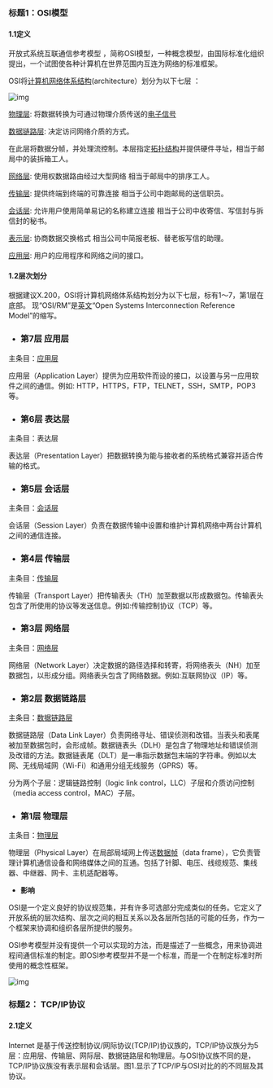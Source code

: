 ### **标题1：OSI模型**

#### 1.1定义

开放式系统互联通信参考模型 ，简称OSI模型，一种概念模型，由国际标准化组织提出，一个试图使各种计算机在世界范围内互连为网络的标准框架。

 OSI将[计算机网络体系结构](https://baike.baidu.com/item/计算机网络体系结构)(architecture）划分为以下七层 ：

 ![img](https://bkimg.cdn.bcebos.com/pic/77c6a7efce1b9d16a9ef96c9f2deb48f8c546469?x-bce-process=image/watermark,g_7,image_d2F0ZXIvYmFpa2U4MA==,xp_5,yp_5) 

 [物理层](https://baike.baidu.com/item/物理层): 将数据转换为可通过物理介质传送的[电子信号](https://baike.baidu.com/item/电子信号) 

 [数据链路层](https://baike.baidu.com/item/数据链路层): 决定访问网络介质的方式。 

 在此层将数据分帧，并处理流控制。本层指定[拓扑结构](https://baike.baidu.com/item/拓扑结构)并提供硬件寻址，相当于邮局中的装拆箱工人。 

 [网络层](https://baike.baidu.com/item/网络层/4329439): 使用权数据路由经过大型网络 相当于邮局中的排序工人。 

 [传输层](https://baike.baidu.com/item/传输层): 提供终端到终端的可靠连接 相当于公司中跑邮局的送信职员。 

 [会话层](https://baike.baidu.com/item/会话层): 允许用户使用简单易记的名称建立连接 相当于公司中收寄信、写信封与拆信封的秘书。

 [表示层](https://baike.baidu.com/item/表示层): 协商数据交换格式 相当公司中简报老板、替老板写信的助理。  

 [应用层](https://baike.baidu.com/item/应用层/4329788): 用户的应用程序和网络之间的接口。 

#### 1.2层次划分

根据建议X.200，OSI将计算机网络体系结构划分为以下七层，标有1～7，第1层在底部。 现“OSI/RM”是[英文](https://baike.baidu.com/item/英文)“Open Systems Interconnection Reference Model”的缩写。

- ### 第7层 应用层

主条目：[应用层](https://baike.baidu.com/item/应用层)

应用层（Application Layer）提供为应用软件而设的接口，以设置与另一应用软件之间的通信。例如: HTTP，HTTPS，FTP，TELNET，SSH，SMTP，POP3等。

- ### 第6层 表达层

主条目：表达层

表达层（Presentation Layer）把数据转换为能与接收者的系统格式兼容并适合传输的格式。

- ### 第5层 会话层

主条目：[会话层](https://baike.baidu.com/item/会话层)

会话层（Session Layer）负责在数据传输中设置和维护计算机网络中两台计算机之间的通信连接。

- ### 第4层 传输层

主条目：[传输层](https://baike.baidu.com/item/传输层)

传输层（Transport Layer）把传输表头（TH）加至数据以形成数据包。传输表头包含了所使用的协议等发送信息。例如:传输控制协议（TCP）等。

- ### 第3层 网络层

主条目：[网络层](https://baike.baidu.com/item/网络层)

网络层（Network Layer）决定数据的路径选择和转寄，将网络表头（NH）加至数据包，以形成分组。网络表头包含了网络数据。例如:互联网协议（IP）等。

- ### 第2层 数据链路层

主条目：[数据链路层](https://baike.baidu.com/item/数据链路层)

数据链路层（Data Link Layer）负责网络寻址、错误侦测和改错。当表头和表尾被加至数据包时，会形成帧。数据链表头（DLH）是包含了物理地址和错误侦测及改错的方法。数据链表尾（DLT）是一串指示数据包末端的字符串。例如以太网、无线局域网（Wi-Fi）和通用分组无线服务（GPRS）等。

分为两个子层：逻辑链路控制（logic link control，LLC）子层和介质访问控制（media access control，MAC）子层。

- ### 第1层 物理层

主条目：[物理层](https://baike.baidu.com/item/物理层)

物理层（Physical Layer）在局部局域网上传送[数据帧](https://baike.baidu.com/item/数据帧)（data frame），它负责管理计算机通信设备和网络媒体之间的互通。包括了针脚、电压、线缆规范、集线器、中继器、网卡、主机适配器等。

- **影响**

OSI是一个定义良好的协议规范集，并有许多可选部分完成类似的任务。它定义了开放系统的层次结构、层次之间的相互关系以及各层所包括的可能的任务，作为一个框架来协调和组织各层所提供的服务。

OSI参考模型并没有提供一个可以实现的方法，而是描述了一些概念，用来协调进程间通信标准的制定。即OSI参考模型并不是一个标准，而是一个在制定标准时所使用的概念性框架。

 ![img](https://s5.51cto.com/oss/201906/17/aaf923228df01d11a7b805d4db5d1d33.jpeg) 

 

### 标题2： TCP/IP协议 

#### 2.1定义

 Internet 是基于传送控制协议/网际协议(TCP/IP)协议族的，TCP/IP协议族分为5层：应用层、传输层、网际层、数据链路层和物理层。与OSI协议族不同的是，TCP/IP协议族没有表示层和会话层。图1.显示了TCP/IP与OSI对比的的不同层及其协议。 











